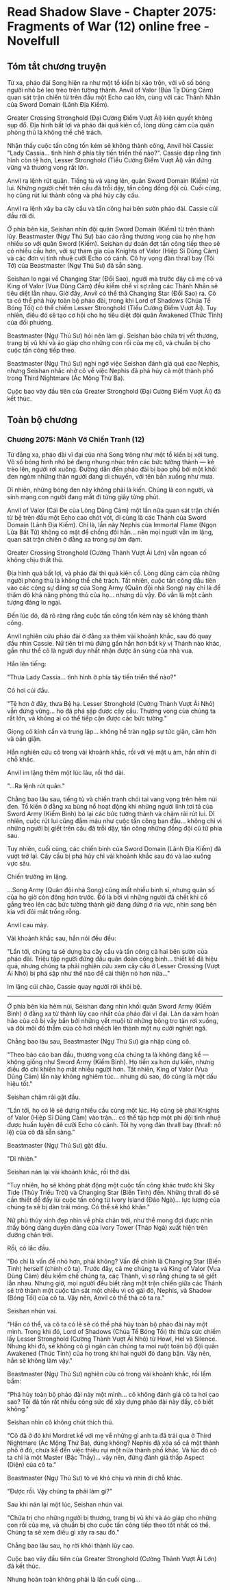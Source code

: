 # Read Shadow Slave - Chapter 2075: Fragments of War (12) online free - Novelfull

## Tóm tắt chương truyện

Từ xa, pháo đài Song hiện ra như một tổ kiến bị xáo trộn, với vô số bóng người nhỏ bé leo trèo trên tường thành. Anvil of Valor (Búa Tạ Dũng Cảm) quan sát trận chiến từ trên đầu một Echo cao lớn, cùng với các Thánh Nhân của Sword Domain (Lãnh Địa Kiếm).

Greater Crossing Stronghold (Đại Cường Điểm Vượt Ải) kiên quyết không sụp đổ. Địa hình bất lợi và pháo đài quá kiên cố, lòng dũng cảm của quân phòng thủ là không thể chê trách.

Nhận thấy cuộc tấn công tốn kém sẽ không thành công, Anvil hỏi Cassie: "Lady Cassia... tình hình ở phía tây tiến triển thế nào?". Cassie đáp rằng tình hình còn tệ hơn, Lesser Stronghold (Tiểu Cường Điểm Vượt Ải) vẫn đứng vững và thương vong rất lớn.

Anvil ra lệnh rút quân. Tiếng tù và vang lên, quân Sword Domain (Kiếm) rút lui. Những người chết trên cầu đã trỗi dậy, tấn công đồng đội cũ. Cuối cùng, họ cũng rút lui thành công và phá hủy cây cầu.

Anvil ra lệnh xây ba cây cầu và tấn công hai bên sườn pháo đài. Cassie cúi đầu rời đi.

Ở phía bên kia, Seishan nhìn đội quân Sword Domain (Kiếm) từ trên thành lũy. Beastmaster (Ngự Thú Sư) báo cáo rằng thương vong của họ nhẹ hơn nhiều so với quân Sword (Kiếm). Seishan dự đoán đợt tấn công tiếp theo sẽ có nhiều cầu hơn, với sự tham gia của Knights of Valor (Hiệp Sĩ Dũng Cảm) và các đơn vị tinh nhuệ cưỡi Echo có cánh. Cô hy vọng đàn thrall bay (Tôi Tớ) của Beastmaster (Ngự Thú Sư) đã sẵn sàng.

Seishan lo ngại về Changing Star (Đổi Sao), người mà trước đây cả mẹ cô và King of Valor (Vua Dũng Cảm) đều kiềm chế vì sợ rằng các Thánh Nhân sẽ tiêu diệt lẫn nhau. Giờ đây, Anvil có thể thả Changing Star (Đổi Sao) ra. Cô ta có thể phá hủy toàn bộ pháo đài, trong khi Lord of Shadows (Chúa Tể Bóng Tối) có thể chiếm Lesser Stronghold (Tiểu Cường Điểm Vượt Ải). Tuy nhiên, điều đó sẽ tạo cơ hội cho họ tiêu diệt đội quân Awakened (Thức Tỉnh) của đối phương.

Beastmaster (Ngự Thú Sư) hỏi nên làm gì. Seishan bảo chữa trị vết thương, trang bị vũ khí và áo giáp cho những con rối của mẹ cô, và chuẩn bị cho cuộc tấn công tiếp theo.

Beastmaster (Ngự Thú Sư) nghi ngờ việc Seishan đánh giá quá cao Nephis, nhưng Seishan nhắc nhở cô về việc Nephis đã phá hủy cả một thành phố trong Third Nightmare (Ác Mộng Thứ Ba).

Cuộc bao vây đầu tiên của Greater Stronghold (Đại Cường Điểm Vượt Ải) đã kết thúc.

## Toàn bộ chương

### Chương 2075: Mảnh Vỡ Chiến Tranh (12)

Từ đằng xa, pháo đài vĩ đại của nhà Song trông như một tổ kiến bị xới tung. Vô số bóng hình nhỏ bé đang nhung nhúc trên các bức tường thành — kẻ trèo lên, người rơi xuống. Đường dẫn đến pháo đài bị bao phủ bởi một khối đen ngòm những thân người đang di chuyển, với tên bắn xuống như mưa.

Dĩ nhiên, những bóng đen này không phải là kiến. Chúng là con người, và sinh mạng con người đang mất đi từng giây từng phút.

Anvil of Valor (Cái Đe của Lòng Dũng Cảm) một lần nữa quan sát trận chiến từ bệ trên đầu một Echo cao chót vót, đi cùng là các Thánh của Sword Domain (Lãnh Địa Kiếm). Chỉ là, lần này Nephis của Immortal Flame (Ngọn Lửa Bất Tử) không có mặt để chống đối hắn… nên mọi người vẫn im lặng, quan sát trận chiến ở đằng xa trong sự ảm đạm.

Greater Crossing Stronghold (Cường Thành Vượt Ải Lớn) vẫn ngoan cố không chịu thất thủ.

Địa hình quá bất lợi, và pháo đài thì quá kiên cố. Lòng dũng cảm của những người phòng thủ là không thể chê trách. Tất nhiên, cuộc tấn công đầu tiên vào các công sự đáng sợ của Song Army (Quân đội nhà Song) này chỉ là để thăm dò khả năng phòng thủ của họ… nhưng dù vậy. Đó vẫn là một cảnh tượng đáng lo ngại.

Đến lúc đó, đã rõ ràng rằng cuộc tấn công tốn kém này sẽ không thành công.

Anvil nghiên cứu pháo đài ở đằng xa thêm vài khoảnh khắc, sau đó quay đầu nhìn Cassie. Nữ tiên tri mù đứng gần hắn hơn bất kỳ vị Thánh nào khác, gần như thể cô là người duy nhất nhận được ân sủng của nhà vua.

Hắn lên tiếng:

"Thưa Lady Cassia… tình hình ở phía tây tiến triển thế nào?"

Cô hơi cúi đầu.

"Tệ hơn ở đây, thưa Bệ hạ. Lesser Stronghold (Cường Thành Vượt Ải Nhỏ) vẫn đứng vững… họ đã phá sập được cây cầu. Thương vong của chúng ta rất lớn, và không ai có thể tiếp cận được các bức tường."

Giọng cô kính cẩn và trung lập… không hề tràn ngập sự tức giận, căm hờn và oán giận.

Hắn nghiên cứu cô trong vài khoảnh khắc, rồi với vẻ mặt u ám, hắn nhìn đi chỗ khác.

Anvil im lặng thêm một lúc lâu, rồi thở dài.

"...Ra lệnh rút quân."

Chẳng bao lâu sau, tiếng tù và chiến tranh chói tai vang vọng trên hẻm núi đen. Tổ kiến ở đằng xa bùng nổ hoạt động khi những người lính tơi tả của Sword Army (Kiếm Binh) bỏ lại các bức tường thành và chậm rãi rút lui. Dĩ nhiên, cuộc rút lui cũng đẫm máu như cuộc tấn công ban đầu… không chỉ vì những người bị giết trên cầu đã trỗi dậy, tấn công những đồng đội cũ từ phía sau.

Tuy nhiên, cuối cùng, các chiến binh của Sword Domain (Lãnh Địa Kiếm) đã vượt trở lại. Cây cầu bị phá hủy chỉ vài khoảnh khắc sau đó và lao xuống vực sâu.

Chiến trường im lặng.

…Song Army (Quân đội nhà Song) cũng mất nhiều binh sĩ, nhưng quân số của họ giờ còn đông hơn trước. Đó là bởi vì những người đã chết khi cố gắng trèo lên các bức tường thành giờ đang đứng ở rìa vực, nhìn sang bên kia với đôi mắt trống rỗng.

Anvil cau mày.

Vài khoảnh khắc sau, hắn nói đều đều:

"Lần tới, chúng ta sẽ dựng ba cây cầu và tấn công cả hai bên sườn của pháo đài. Triệu tập người đứng đầu quân đoàn công binh… thiết kế đã hiệu quả, nhưng chúng ta phải nghiên cứu xem cây cầu ở Lesser Crossing (Vượt Ải Nhỏ) bị phá sập như thế nào để cải thiện nó hơn nữa…"

Im lặng cúi chào, Cassie quay người rời khỏi bệ.

***

Ở phía bên kia hẻm núi, Seishan đang nhìn khối quân Sword Army (Kiếm Binh) ở đằng xa từ thành lũy cao nhất của pháo đài vĩ đại. Làn da xám hoàn hảo của cô bị vấy bẩn bởi những vết muội từ những bông tro tàn rơi xuống, và đôi môi đỏ thắm của cô hơi nhếch lên thành một nụ cười nghiệt ngã.

Chẳng bao lâu sau, Beastmaster (Ngự Thú Sư) gia nhập cùng cô.

"Theo báo cáo ban đầu, thương vong của chúng ta là không đáng kể — không giống như Sword Army (Kiếm Binh). Họ tiến xa hơn dự kiến, nhưng điều đó chỉ khiến họ mất nhiều người hơn. Tất nhiên, King of Valor (Vua Dũng Cảm) lần này không nghiêm túc… nhưng dù sao, đó cũng là một dấu hiệu tốt."

Seishan chậm rãi gật đầu.

"Lần tới, họ có lẽ sẽ dựng nhiều cầu cùng một lúc. Họ cũng sẽ phái Knights of Valor (Hiệp Sĩ Dũng Cảm) vào trận… có thể tập hợp một phi đội tinh nhuệ được huấn luyện để cưỡi Echo có cánh. Tôi hy vọng đàn thrall bay (thrall: nô lệ) của cô đã sẵn sàng."

Beastmaster (Ngự Thú Sư) gật đầu.

"Dĩ nhiên."

Seishan nán lại vài khoảnh khắc, rồi thở dài.

"Tuy nhiên, họ sẽ không phát động một cuộc tấn công khác trước khi Sky Tide (Thủy Triều Trời) và Changing Star (Biến Tinh) đến. Những thrall đó sẽ cần thiết để đẩy lùi cuộc tấn công từ Ivory Island (Đảo Ngà)… lực lượng của chúng ta sẽ bị dàn trải mỏng. Có thể sẽ khó khăn."

Nữ phù thủy xinh đẹp nhìn về phía chân trời, như thể mong đợi được nhìn thấy bóng dáng duyên dáng của Ivory Tower (Tháp Ngà) xuất hiện trên đường chân trời.

Rồi, cô lắc đầu.

"Đó chỉ là vấn đề nhỏ hơn, phải không? Vấn đề chính là Changing Star (Biến Tinh) herself (chính cô ta). Trước đây, cả mẹ chúng ta và King of Valor (Vua Dũng Cảm) đều kiềm chế chúng ta, các Thánh, vì sợ rằng chúng ta sẽ giết lẫn nhau. Nhưng giờ, mọi người đều biết rằng một trận chiến giữa các Thánh sẽ trở thành một cuộc tàn sát một chiều vì cô gái đó, Nephis, và Shadow (Bóng Tối) của cô ta. Vậy nên, Anvil có thể thả cô ta ra."

Seishan nhún vai.

"Hắn có thể, và cô ta có lẽ sẽ có thể phá hủy toàn bộ pháo đài này một mình. Trong khi đó, Lord of Shadows (Chúa Tể Bóng Tối) thì thừa sức chiếm lấy Lesser Stronghold (Cường Thành Vượt Ải Nhỏ) từ Howl, Hel và Silence. Nhưng khi đó, sẽ không có gì ngăn cản chúng ta moi ruột toàn bộ đội quân Awakened (Thức Tỉnh) của họ trong khi hai người đó đang bận. Vậy nên, hắn sẽ không làm vậy."

Beastmaster (Ngự Thú Sư) nghiên cứu cô trong vài khoảnh khắc, rồi lẩm bẩm:

"Phá hủy toàn bộ pháo đài này một mình… cô không đánh giá cô ta hơi cao sao? Tôi đã tốn rất nhiều công sức để xây dựng pháo đài này đấy, cô biết không."

Seishan nhìn cô không chút thích thú.

"Cô đã ở đó khi Mordret kể với mẹ về những gì anh ta đã trải qua ở Third Nightmare (Ác Mộng Thứ Ba), đúng không? Nephis đã xóa sổ cả một thành phố ở đó, chưa kể đến việc thiêu rụi một nửa thành phố khác. Và lúc đó cô ta chỉ là một Master (Bậc Thầy)… vậy nên, đừng đánh giá thấp Aspect (Diện) của cô ta."

Beastmaster (Ngự Thú Sư) tỏ vẻ khó chịu và nhìn đi chỗ khác.

"Được rồi. Vậy chúng ta phải làm gì?"

Sau khi nán lại một lúc, Seishan nhún vai.

"Chữa trị cho những người bị thương, trang bị vũ khí và áo giáp cho những con rối của mẹ, và chuẩn bị cho cuộc tấn công tiếp theo tốt nhất có thể. Chúng ta sẽ xem điều gì xảy ra sau đó."

Chẳng bao lâu sau, họ rời khỏi thành lũy cao.

Cuộc bao vây đầu tiên của Greater Stronghold (Cường Thành Vượt Ải Lớn) đã kết thúc.

Nhưng hoàn toàn không phải là lần cuối cùng…